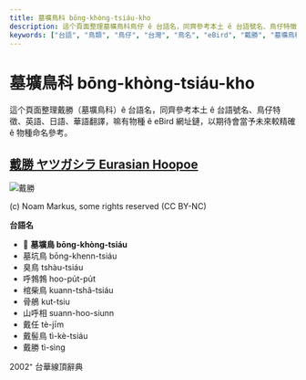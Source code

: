 ```yaml
---
title: 墓壙鳥科 bōng-khòng-tsiáu-kho
description: 這个頁面整理墓壙鳥科鳥仔 ê 台語名，同齊參考本土 ê 台語號名、鳥仔特徵、英語、日語、華語翻譯，嘛有物種 ê eBird 網址鏈，以期待會當予未來較精確 ê 物種命名參考。
keywords: ["台語", "鳥類", "鳥仔", "台灣", "鳥名", "eBird", "戴勝", "墓壙鳥科"]
---
```


# 墓壙鳥科 bōng-khòng-tsiáu-kho

這个頁面整理戴勝（墓壙鳥科）ê 台語名，同齊參考本土 ê 台語號名、鳥仔特徵、英語、日語、華語翻譯，嘛有物種 ê eBird 網址鏈，以期待會當予未來較精確 ê 物種命名參考。

## [戴勝 ヤツガシラ Eurasian Hoopoe](https://ebird.org/species/hoopoe)

![戴勝](https://inaturalist-open-data.s3.amazonaws.com/photos/252322419/medium.png)

(c) Noam Markus, some rights reserved (CC BY-NC)

**台語名**

- 🎯 **墓壙鳥 bōng-khòng-tsiáu**
- 墓坑鳥 bōng-khenn-tsiáu
- 臭鳥 tshàu-tsiáu
- 呼鵓鵓 hoo-pu̍t-pu̍t
- 棺柴鳥 kuann-tshâ-tsiáu
- 骨鵃 kut-tsiu
- 山呼相 suann-hoo-siunn
- 戴任 tè-jīm
- 戴髻鳥 tì-kè-tsiáu
- 戴勝 tì-sìng

2002⁺ 台華線頂辭典
